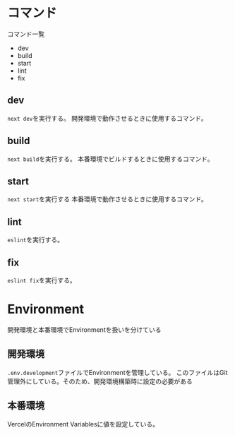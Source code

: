 
# コマンド
コマンド一覧
* dev
* build
* start
* lint
* fix

## dev
`next dev`を実行する。
開発環境で動作させるときに使用するコマンド。

## build
`next build`を実行する。
本番環境でビルドするときに使用するコマンド。

## start
`next start`を実行する
本番環境で動作させるときに使用するコマンド。

## lint
`eslint`を実行する。

## fix
`eslint fix`を実行する。

# Environment
開発環境と本番環境でEnvironmentを扱いを分けている

## 開発環境
`.env.development`ファイルでEnvironmentを管理している。
このファイルはGit管理外にしている。そのため、開発環境構築時に設定の必要がある

## 本番環境
VercelのEnvironment Variablesに値を設定している。





